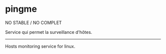 # pingme
NO STABLE / NO COMPLET

Service qui permet la surveillance d'hôtes. 

---

Hosts monitoring service for linux.
